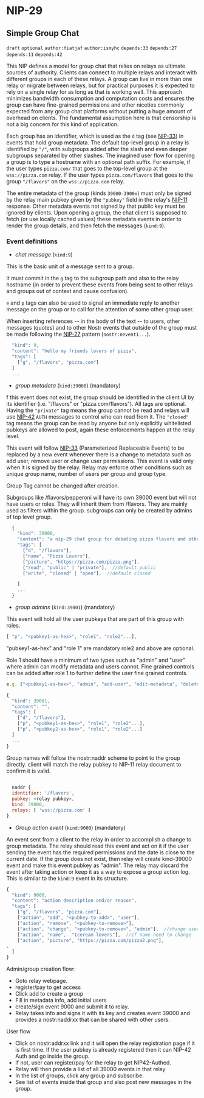 NIP-29
======

Simple Group Chat
-----------------

`draft` `optional` `author:fiatjaf` `author:ismyhc` `depends:33` `depends:27` `depends:11` `depends:42`

This NIP defines a model for group chat that relies on relays as ultimate sources of authority. Clients can connect to multiple relays and interact with different groups in each of these relays. A group can live in more than one relay or migrate between relays, but for practical purposes it is expected to rely on a single relay for as long as that is working well. This approach minimizes bandwidth consumption and computation costs and ensures the group can have fine-grained permissions and other niceties commonly expected from any group chat platforms without putting a huge amount of overhead on clients. The fundamental assumption here is that censorship is not a big concern for this kind of application.

Each group has an identifier, which is used as the `d` tag (see [NIP-33](33.md)) in events that hold group metadata. The default top-level group in a relay is identified by `"/"`, with subgroups added after the slash and even deeper subgroups separated by other slashes. The imagined user flow for opening a group is to type a hostname with an optional path suffix. For example, if the user types `pizza.com/` that goes to the top-level group at the `wss://pizza.com` relay. If the user types `pizza.com/flavors` that goes to the group `"/flavors"` on the `wss://pizza.com` relay.

The entire metadata of the group (kinds `39000-3900x`) must only be signed by the relay main pubkey given by the `"pubkey"` field in the relay's [NIP-11](11.md) response. Other metadata events not signed by that public key must be ignored by clients. Upon opening a group, the chat client is supposed to fetch (or use locally cached values) these metadata events in order to render the group details, and then fetch the messages (`kind:9`).

### Event definitions

- *chat message* (`kind:9`)

This is the basic unit of a message sent to a group.

It must commit in the `g` tag to the subgroup path and also to the relay hostname (in order to prevent these events from being sent to other relays and groups out of context and cause confusion).

`e` and `p` tags can also be used to signal an immediate reply to another message on the group or to call for the attention of some other group user.

When inserting references -- in the body of the text -- to users, other messages (quotes) and to other Nostr events that outside of the group must be made following the [NIP-27](27.md) pattern (`nostr:nevent1...`).

```js
  "kind": 9,
  "content": "hello my friends lovers of pizza",
  "tags": [
    ["g", "/flavors", "pizza.com"]
  ]
  ...
```


- *group metadata* (`kind:39000`) (mandatory)


f this event does not exist, the group should be identified in the client UI by its identifier (i.e. "/flavors" or "pizza.com/flavors"). All tags are optional. Having the `"private"` tag means the group cannot be read and relays will use [NIP-42](42.md) `AUTH` messages to control who can read from it. The `"closed"` tag means the group can be read by anyone but only explicitly whitelisted pubkeys are allowed to post, again these enforcements happen at the relay level.
  
This event will follow [NIP-33](https://github.com/nostr-protocol/nips/blob/master/33.md) (Parameterized Replaceable Events) to be replaced by a new event whenever there is a change to metadata such as add user, remove user or change user permissions. This event is valid only when it is signed by the relay. Relay may enforce other conditions such as unique group name, number of users per group and group type. 
  
Group Tag cannot be changed after creation. 
  
Subgroups like /flavors/pepperoni will have its own 39000 event but will not have users or roles. They will inherit them from /flavors. They are mainly used as filters within the group. subgroups can only be created by admins of top level group. 
 

```js
  {
    "kind": 39000,
    "content": "a nip-29 chat group for debating pizza flavors and other topics",
    "tags": [
      ["d", "/flavors"],
      ["name", "Pizza Lovers"],
      ["picture", "https://pizza.com/pizza.png"],
      ["read", "public" | "private"],  //default public
      ["write", "closed" | "open"],  //default closed

    ]
    ...
  }
```

- *group admins* (`kind:39001`) (mandatory)

This event will hold all the user pubkeys that are part of this group with roles. 

```js
[ "p", "<pubkey1-as-hex>", "role1", "role2"...],
```
"pubkey1-as-hex" and "role 1" are mandatory 
role2 and above are optional.

Role 1 should have a minimum of two types such as "admin" and "user" where admin can modify metadata and users cannot. Fine grained controls can be added after role 1 to further define the user fine grained controls.  

```js
e.g. ["<pubkey1-as-hex>", "admin", "add-user", "edit-metadata", "delete-message", "ban-user"],
```

```js
{
  "kind": 39001,
  "content": "",
  "tags": [
    ["d", "/flavors"],
    ["p", "<pubkey1-as-hex>", "role1", "role2"...],
    ["p", "<pubkey2-as-hex>", "role1", "role2"...]
  ]
  ...
}
```

Group names will follow the nostr:naddr scheme to point to the group directly. client will match the relay pubkey to NIP-11 relay document to confirm it is valid. 
 
```js
  
  naddr {
  identifier: '/flavors',
  pubkey: <relay pubkey>,
  kind: 39000,
  relays: [ 'wss://pizza.com' ]
}

```
  
  



- *Group action event* (`kind:9000`) (mandatory)

An event sent from a client to the relay in order to accomplish a change to group metadata. The relay should read this event and act on it if the user sending the event has the required permissions and the date is close to the current date. If the group does not exist, then relay will create kind-39000 event and make this event pubkey as "admin".  The relay may discard the event after taking action or keep it as a way to expose a group action log. This is similar to the `kind:9` event in its structure.

```js
{
  "kind": 9000,
  "content": "action description and/or reason",
  "tags": [
    ["g", "/flavors", "pizza.com"],
    ["action", "add", "<pubkey-to-add>", "user"],
    ["action", "remove", "<pubkey-to-remove>"],
    ["action", "change", "<pubkey-to-remove>", "admin"],  //change user role
    ["action", "name",  "Iceream lovers"],  //if name need to change
    ["action", "picture", "https://pizza.com/pizza2.png"],  
,
  ]
}
```
  
  
Admin/group creation flow:

- Goto relay webpage.
- register/pay to get access
- Click add to create a group
- Fill in metadata info, add initial users
- create/sign event 9000 and submit it to relay.
- Relay takes info and signs it with its key and creates event 39000 and provides a nostr:naddrxx that can be shared with other users.

User flow

- Click on nostr:addrxx link and it will open the relay registration page if it is first time. If the user pubkey is already registered then it can NIP-42 Auth and go inside the group.
- If not, user can register/pay for the relay to get NIP42-Authed.
- Relay will then provide a list of all 39000 events in that relay
- In the list of groups, click any group and subscribe.
- See list of events inside that group and also post new messages in the group.  
